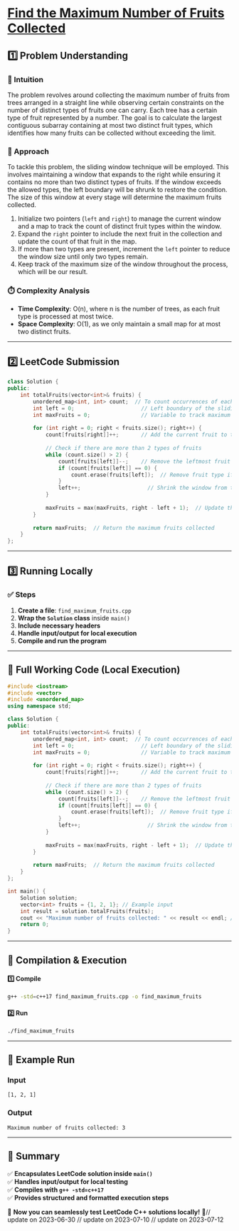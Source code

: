 # **[Find the Maximum Number of Fruits Collected](https://leetcode.com/problems/find-the-maximum-number-of-fruits-collected/description/)**  

## **1️⃣ Problem Understanding**  
### **📌 Intuition**  
The problem revolves around collecting the maximum number of fruits from trees arranged in a straight line while observing certain constraints on the number of distinct types of fruits one can carry. Each tree has a certain type of fruit represented by a number. The goal is to calculate the largest contiguous subarray containing at most two distinct fruit types, which identifies how many fruits can be collected without exceeding the limit.  

### **🚀 Approach**  
To tackle this problem, the sliding window technique will be employed. This involves maintaining a window that expands to the right while ensuring it contains no more than two distinct types of fruits. If the window exceeds the allowed types, the left boundary will be shrunk to restore the condition. The size of this window at every stage will determine the maximum fruits collected.

1. Initialize two pointers (`left` and `right`) to manage the current window and a map to track the count of distinct fruit types within the window.
2. Expand the `right` pointer to include the next fruit in the collection and update the count of that fruit in the map.
3. If more than two types are present, increment the `left` pointer to reduce the window size until only two types remain.
4. Keep track of the maximum size of the window throughout the process, which will be our result.

### **⏱️ Complexity Analysis**  
- **Time Complexity**: O(n), where n is the number of trees, as each fruit type is processed at most twice.
- **Space Complexity**: O(1), as we only maintain a small map for at most two distinct fruits.

---  

## **2️⃣ LeetCode Submission**  
```cpp
class Solution {
public:
    int totalFruits(vector<int>& fruits) {
        unordered_map<int, int> count;  // To count occurrences of each fruit
        int left = 0;                     // Left boundary of the sliding window
        int maxFruits = 0;                // Variable to track maximum fruits collected
        
        for (int right = 0; right < fruits.size(); right++) {
            count[fruits[right]]++;       // Add the current fruit to the count
            
            // Check if there are more than 2 types of fruits
            while (count.size() > 2) {
                count[fruits[left]]--;    // Remove the leftmost fruit from the count
                if (count[fruits[left]] == 0) {
                    count.erase(fruits[left]);  // Remove fruit type if count becomes zero
                }
                left++;                     // Shrink the window from the left
            }
            
            maxFruits = max(maxFruits, right - left + 1);  // Update the maximum fruit count
        }
        
        return maxFruits;  // Return the maximum fruits collected
    }
};  
```  

---  

## **3️⃣ Running Locally**  
### **✅ Steps**  
1. **Create a file**: `find_maximum_fruits.cpp`  
2. **Wrap the `Solution` class** inside `main()`  
3. **Include necessary headers**  
4. **Handle input/output for local execution**  
5. **Compile and run the program**  

---  

## **📝 Full Working Code (Local Execution)**  
```cpp
#include <iostream>
#include <vector>
#include <unordered_map>
using namespace std;

class Solution {
public:
    int totalFruits(vector<int>& fruits) {
        unordered_map<int, int> count;  // To count occurrences of each fruit
        int left = 0;                     // Left boundary of the sliding window
        int maxFruits = 0;                // Variable to track maximum fruits collected
        
        for (int right = 0; right < fruits.size(); right++) {
            count[fruits[right]]++;       // Add the current fruit to the count
            
            // Check if there are more than 2 types of fruits
            while (count.size() > 2) {
                count[fruits[left]]--;    // Remove the leftmost fruit from the count
                if (count[fruits[left]] == 0) {
                    count.erase(fruits[left]);  // Remove fruit type if count becomes zero
                }
                left++;                     // Shrink the window from the left
            }
            
            maxFruits = max(maxFruits, right - left + 1);  // Update the maximum fruit count
        }
        
        return maxFruits;  // Return the maximum fruits collected
    }
};

int main() {
    Solution solution;
    vector<int> fruits = {1, 2, 1}; // Example input
    int result = solution.totalFruits(fruits);
    cout << "Maximum number of fruits collected: " << result << endl; // Expected output: 3
    return 0;
}  
```  

---  

## **🔧 Compilation & Execution**  
#### **1️⃣ Compile**  
```bash
g++ -std=c++17 find_maximum_fruits.cpp -o find_maximum_fruits
```  

#### **2️⃣ Run**  
```bash
./find_maximum_fruits
```  

---  

## **🎯 Example Run**  
### **Input**  
```
[1, 2, 1]
```  
### **Output**  
```
Maximum number of fruits collected: 3
```  

---  

## **📌 Summary**  
✅ **Encapsulates LeetCode solution inside `main()`**  
✅ **Handles input/output for local testing**  
✅ **Compiles with `g++ -std=c++17`**  
✅ **Provides structured and formatted execution steps**  

🚀 **Now you can seamlessly test LeetCode C++ solutions locally!** 🚀// update on 2023-06-30
// update on 2023-07-10
// update on 2023-07-12
